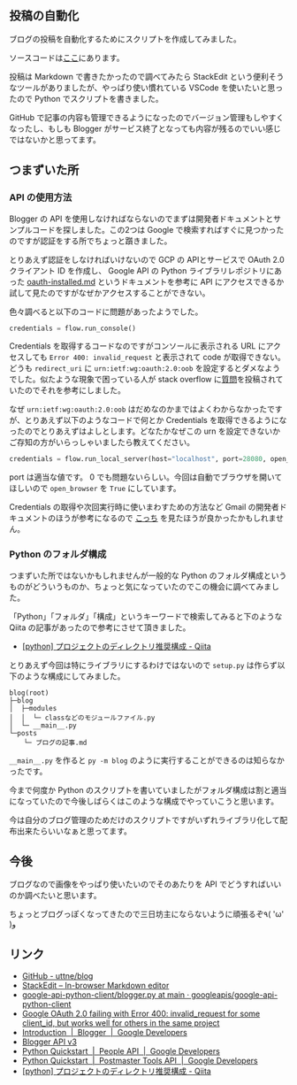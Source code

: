 <!--
blog-meta-data
title: 投稿スクリプトを公開
tags: 雑記,python
-->

## 投稿の自動化

ブログの投稿を自動化するためにスクリプトを作成してみました。

ソースコードは[ここ](https://github.com/uttne/blog)にあります。

投稿は Markdown で書きたかったので調べてみたら StackEdit という便利そうなツールがありましたが、やっぱり使い慣れている VSCode を使いたいと思ったので Python でスクリプトを書きました。

GitHub で記事の内容も管理できるようになったのでバージョン管理もしやすくなったし、もしも Blogger がサービス終了となっても内容が残るのでいい感じではないかと思ってます。

## つまずいた所

### API の使用方法

Blogger の API を使用しなければならないのでまずは開発者ドキュメントとサンプルコードを探しました。この2つは Google で検索すればすぐに見つかったのですが認証をする所でちょっと躓きました。

とりあえず認証をしなければいけないので GCP の APIとサービスで OAuth 2.0 クライアント ID を作成し、 Google API の Python ライブラリレポジトリにあった [oauth-installed.md](https://github.com/googleapis/google-api-python-client/blob/d1a255fcbeaa36f615cede720692fea2b9f894db/docs/oauth-installed.md) というドキュメントを参考に API にアクセスできるか試して見たのですがなぜかアクセスすることができない。

色々調べると以下のコードに問題があったようでした。

```python
credentials = flow.run_console()
```

Credentials を取得するコードなのですがコンソールに表示される URL にアクセスしても `Error 400: invalid_request` と表示されて code が取得できない。どうも `redirect_uri` に `urn:ietf:wg:oauth:2.0:oob` を設定するとダメなようでした。似たような現象で困っている人が stack overflow に[質問](https://stackoverflow.com/questions/71318804/google-oauth-2-0-failing-with-error-400-invalid-request-for-some-client-id-but)を投稿されていたのでそれを参考にしました。

なぜ `urn:ietf:wg:oauth:2.0:oob` はだめなのかまではよくわからなかったですが、とりあえず以下のようなコードで何とか Credentials を取得できるようになったのでとりあえずはよしとします。どなたかなぜこの urn を設定できないかご存知の方がいらっしゃいましたら教えてください。

```python
credentials = flow.run_local_server(host="localhost", port=28080, open_browser=True)
```

port は適当な値です。 0 でも問題ないらしい。今回は自動でブラウザを開いてほしいので `open_browser` を `True` にしています。

Credentials の取得や次回実行時に使いまわすための方法など Gmail の開発者ドキュメントのほうが参考になるので [こっち](https://developers.google.com/gmail/postmaster/quickstart/python) を見たほうが良かったかもしれません。

### Python のフォルダ構成

つまずいた所ではないかもしれませんが一般的な Python のフォルダ構成というものがどういうものか、ちょっと気になっていたのでこの機会に調べてみました。

「Python」「フォルダ」「構成」というキーワードで検索してみると下のような Qiita の記事があったので参考にさせて頂きました。

- [[python] プロジェクトのディレクトリ推奨構成 - Qiita](https://qiita.com/flcn-x/items/c866eec8824a3cd70fa8)

とりあえず今回は特にライブラリにするわけではないので `setup.py` は作らず以下のような構成にしてみました。

```text
blog(root)
├─blog
│  ├─modules
│  │  └─ classなどのモジュールファイル.py
│  └─ __main__.py
└─posts
　  └─ ブログの記事.md
```

`__main__.py` を作ると `py -m blog` のように実行することができるのは知らなかったです。

今まで何度か Python のスクリプトを書いていましたがフォルダ構成は割と適当になっていたので今後しばらくはこのような構成でやっていこうと思います。

今は自分のブログ管理のためだけのスクリプトですがいずれライブラリ化して配布出来たらいいなぁと思ってます。

## 今後

ブログなので画像をやっぱり使いたいのでそのあたりを API でどうすればいいのか調べたいと思います。

ちょっとブログっぽくなってきたので三日坊主にならないように頑張るぞ٩( 'ω' )و 

## リンク
- [GitHub - uttne/blog](https://github.com/uttne/blog)
- [StackEdit – In-browser Markdown editor](https://stackedit.io/)
- [google-api-python-client/blogger.py at main · googleapis/google-api-python-client](https://github.com/googleapis/google-api-python-client/blob/main/samples/blogger/blogger.py)
- [Google OAuth 2.0 failing with Error 400: invalid_request for some client_id, but works well for others in the same project](https://stackoverflow.com/questions/71318804/google-oauth-2-0-failing-with-error-400-invalid-request-for-some-client-id-but)
- [Introduction &nbsp;|&nbsp; Blogger &nbsp;|&nbsp; Google Developers](https://developers.google.com/blogger)
- [Blogger API v3](https://developers.google.com/resources/api-libraries/documentation/blogger/v3/python/latest/index.html)
- [Python Quickstart &nbsp;|&nbsp; People API &nbsp;|&nbsp; Google Developers](https://developers.google.com/people/quickstart/python)
- [Python Quickstart &nbsp;|&nbsp; Postmaster Tools API &nbsp;|&nbsp; Google Developers](https://developers.google.com/gmail/postmaster/quickstart/python)
- [[python] プロジェクトのディレクトリ推奨構成 - Qiita](https://qiita.com/flcn-x/items/c866eec8824a3cd70fa8)
